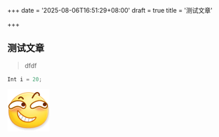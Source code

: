 +++
date = '2025-08-06T16:51:29+08:00'
draft = true
title = '测试文章'

+++

## 测试文章

> dfdf

```java
Int i = 20;
```



![XnNG7sI](index.assets/XnNG7sI.png)